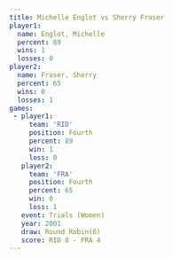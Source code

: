 ```yaml
---
title: Michelle Englot vs Sherry Fraser
player1:                
  name: Englot, Michelle
  percent: 89           
  wins: 1               
  losses: 0             
player2:                
  name: Fraser, Sherry  
  percent: 65           
  wins: 0               
  losses: 1             
games:
 - player1:          
     team: 'RID'     
     position: Fourth
     percent: 89     
     win: 1          
     loss: 0         
   player2:          
     team: 'FRA'     
     position: Fourth
     percent: 65     
     win: 0          
     loss: 1         
   event: Trials (Women)
   year: 2001           
   draw: Round Robin(6) 
   score: RID 8 - FRA 4 
---
```

